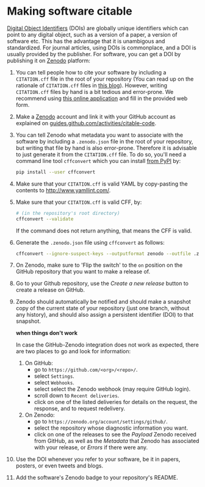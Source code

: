 # Making software citable

[Digital Object Identifiers](https://en.wikipedia.org/wiki/Digital_object_identifier)  (DOIs) are globally unique identifiers which can point to
any digital object, such as a version of a paper, a version of software etc.
This has the advantage that it is unambigous and standardized. For journal articles, using
DOIs is commonplace, and a DOI is usually provided by the publisher. For
software, you can get a DOI by publishing it on [Zenodo](https://zenodo.org/) platform:

1. You can tell people how to cite your software by including a ``CITATION.cff``
file in the root of your repository (You can read up on the rationale of
``CITATION.cff`` files in [this
blog](https://www.software.ac.uk/blog/2017-12-12-standard-format-citation-files)).
However, writing ``CITATION.cff`` files by hand is a bit tedious and error-prone. We recommend using [this online application](https://citation-file-format.github.io/cff-initializer-javascript/) and fill in the provided web form.
1. Make a [Zenodo](https://zenodo.org/) account and link it with your GitHub account as explained on [guides.github.com/activities/citable-code](https://guides.github.com/activities/citable-code/).
1. You can tell Zenodo what metadata you want to associate with the software by
including a ``.zenodo.json`` file in the root of your repository, but writing
that file by hand is also error-prone. Therefore it is advisable to just generate it
from the ``CITATION.cff`` file. To do so, you'll need a command line tool
``cffconvert`` which you can install [from
PyPI](https://pypi.org/project/cffconvert/) by:

    ```bash
    pip install --user cffconvert
    ```
1. Make sure that your ``CITATION.cff`` is valid YAML by copy-pasting the
contents to http://www.yamllint.com/.
1. Make sure that your ``CITATION.cff`` is valid CFF, by:

    ```bash
    # (in the repository's root directory)
    cffconvert --validate
    ```

    If the command does not return anything, that means the CFF is valid.

1. Generate the ``.zenodo.json`` file using ``cffconvert`` as follows:

    ```bash
    cffconvert --ignore-suspect-keys --outputformat zenodo --outfile .zenodo.json
    ```
1. On Zenodo, make sure to 'Flip the switch' to the ``on`` position on the
GitHub repository that you want to make a release of.
1. Go to your Github repository, use the _Create a new release_ button to create
a release on GitHub.
1. Zenodo should automatically be notified and should make a snapshot copy of
the current state of your repository (just one branch, without any history), and
should also assign a persistent identifier (DOI) to that snapshot.

    **when things don't work**

    In case the GitHub-Zenodo integration does not work as expected, there are
    two places to go and look for information:
    1. On GitHub:
        - go to ``https://github.com/<org>/<repo>/``.
        - select ``Settings``.
        - select ``Webhooks``.
        - select select the Zenodo webhook (may require GitHub login).
        - scroll down to ``Recent deliveries``.
        - click on one of the listed deliveries for details on the request, the response, and to request redelivery.
    1. On Zenodo:
        - go to ``https://zenodo.org/account/settings/github/``.
        - select the repository whose diagnostic information you want.
        - click on one of the releases to see the _Payload_ Zenodo received from GitHub, as well as the _Metadata_ that Zenodo has associated with your release, or _Errors_ if there were any.

1. Use the DOI whenever you refer to your software, be it in papers, posters, or
even tweets and blogs.
1. Add the software's Zenodo badge to your repository's README.
